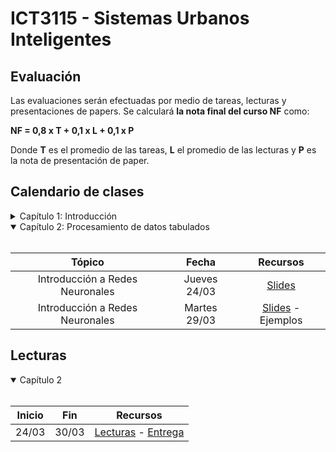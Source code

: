 # ICT3115 - Sistemas Urbanos Inteligentes


## Evaluación

Las evaluaciones serán efectuadas por medio de tareas, lecturas y presentaciones de papers. Se calculará **la nota final del curso NF** como:

  **NF = 0,8 x T + 0,1 x L + 0,1 x P**

 Donde **T** es el promedio de las tareas, **L** el promedio de las lecturas y **P** es la nota de presentación de paper.


## Calendario de clases

<details>
<summary>Capítulo 1: Introducción</summary>
<br>
 
| Tópico                           | Fecha        | Recursos |
| :-:                              | :-:          | :-:      |
| Introducción                     | Jueves 10/03 | [Slides](../../blob/master/Clases/Capítulo%201/01%20-%20Introducción.pdf) |
| Fundamentos de ML | Martes 15/03 | [Slides](../../blob/master/Clases/Capítulo%201/02%20-%20Fundamentos%20de%20Machine%20Learning.pdf) |
| Fundamentos de ML | Jueves 17/03 | [Slides](../../blob/master/Clases/Capítulo%201/02%20-%20Fundamentos%20de%20Machine%20Learning.pdf) |
| Fundamentos de ML | Martes 22/03 | [Slides](../../blob/master/Clases/Capítulo%201/02%20-%20Fundamentos%20de%20Machine%20Learning.pdf) - [Ejemplos](../../tree/master/Clases/Capítulo%201/Ejemplos) - [Explicación SVM](https://youtu.be/zSL2A7LIu0I?t=3234)|
 
</details>
 
<details open>
<summary>Capítulo 2: Procesamiento de datos tabulados</summary>
<br>
 
|	Tópico                          | Fecha        | Recursos |
| :-:                             | :-:          | :-:      |
| Introducción a Redes Neuronales | Jueves 24/03 | [Slides](../../blob/master/Clases/Capítulo%202/01%20-%20Introducción%20a%20Redes%20Neuronales.pdf)|
| Introducción a Redes Neuronales | Martes 29/03 | [Slides](../../blob/master/Clases/Capítulo%202/01%20-%20Introducción%20a%20Redes%20Neuronales.pdf) - Ejemplos|

</details>

<!--
<details>
<summary>Capítulo 3: Datos Visuales</summary>
<br>
 
| Capítulo |	Tópico           | Fecha          | Recursos |
| :-:      | :-:               | :-:          | :-:      |
| 3        | Redes Convolucionales para Datos Visuales Parte 1 | Jueves 22/04 | [Video](https://youtu.be/MUUnrXiUMMQ) - [Slides](../../blob/main/Clases/Capítulo%203/01%20-%20Redes%20Convolucionales%20para%20Datos%20Visuales.pdf) - [Ejemplos](../../blob/main/Clases/Capítulo%203/Ejemplos/01%20-%20CNNs.ipynb) |
| 3        | Redes Convolucionales para Datos Visuales Parte 2 | Martes 27/04 | [Video](https://youtu.be/D3RdEOWyQOc) - [Slides](../../blob/main/Clases/Capítulo%203/01%20-%20Redes%20Convolucionales%20para%20Datos%20Visuales.pdf) - [Ejemplos](../../blob/main/Clases/Capítulo%203/Ejemplos/02%20-%20transfer_learning.ipynb) |
| 3        | Segmentación Semántica | Jueves 29/04 | [Video](https://youtu.be/TCqUaVEV-XU) - [Slides](../../blob/main/Clases/Capítulo%203/02%20-%20Segmentación%20Semántica.pdf) - Ejemplos |
| 3        | Aprendizaje Multitarea | Martes 04/05 | [Video](https://youtu.be/H4qmNNG6aIE) - [Slides](../../blob/main/Clases/Capítulo%203/03%20-%20Aprendizaje%20Multitarea.pdf) - Ejemplos |

</details>

<details>
<summary>Capítulo 4: Datos secuenciales</summary>
<br>
 
| Capítulo |	Tópico           | Fecha          | Recursos |
| :-:      | :-:               | :-:          | :-:      |
| 4        | Redes Neuronales Recurrentes Parte 1 | Martes 18/05 | [Video](https://youtu.be/zDBkyG8MZSg) - [Slides](../../blob/main/Clases/Capítulo%204/01%20-%20Redes%20Neuronales%20Recurrentes%20(RNN).pdf) |
| 4        | Redes Neuronales Recurrentes Parte 2 | Jueves 20/05 | [Video](https://youtu.be/CGIOOm1jGug) - [Slides](../../blob/main/Clases/Capítulo%204/01%20-%20Redes%20Neuronales%20Recurrentes%20(RNN).pdf) - [Ejemplo](../../blob/main/Clases/Capítulo%204/Ejemplos/01%20-%20LSTM.ipynb) |
| 4        | Modelos de lenguaje | Martes 25/05 | [Video](https://youtu.be/zMukLYfWUEI) - [Slides](../../blob/main/Clases/Capítulo%204/02%20-%20Modelos%20de%20Lenguaje.pdf) - Ejemplos |
| 4     | Mecanismos de atención | Jueves 27/05 | [Video](https://youtu.be/46Bd-gLfQBs) - [Slides](../../blob/main/Clases/Capítulo%204/03%20-%20Mecanismos%20de%20atención.pdf) - Ejemplos |
| 4     | Autoatención | Martes 01/06 | [Video](https://youtu.be/KCMbe-OLWRE) - [Slides](../../blob/main/Clases/Capítulo%204/04%20-%20Autoatención.pdf) |

</details>

<details>
<summary>Capítulo 5: Control de agentes</summary>
<br>
 
| Capítulo |	Tópico           | Fecha          | Recursos |
| :-:      | :-:               | :-:          | :-:      |
| 5        | Control de agentes basado en aprendizaje | Jueves 10/06 | [Video](https://youtu.be/7mskZ6LYgyk) - [Slides](../../blob/main/Clases/Capítulo%205/01%20-%20Control%20de%20agentes%20basado%20en%20aprendizaje.pdf) |
| 5        | Aprendizaje reforzado y funciones de valor | Martes 15/06 | [Video](https://youtu.be/9wIHOch_jTM) - [Slides](../../blob/main/Clases/Capítulo%205/02%20-%20Aprendizaje%20reforzado%20y%20funciones%20de%20valor.pdf) |
 | 5        | Optimización directa de políticas | Jueves 17/06 | [Video](https://youtu.be/e8Vp-NDCvHg) - [Slides](../../blob/main/Clases/Capítulo%205/03%20-%20Optimización%20directa%20de%20políticas.pdf) |
 
</details>

<details open>
<summary>Capítulo 6: Datos estructurados</summary>
<br>
 
| Capítulo |	Tópico           | Fecha          | Recursos |
| :-:      | :-:               | :-:          | :-:      |
| 6        | Aprendizaje sobre datos estructurados | Martes 29/06 | [Video](https://youtu.be/E34oCvMoT6Y) - [Slides](../../blob/main/Clases/Capítulo%206/01%20-%20Aprendizaje%20sobre%20datos%20estructurados.pdf) |
| 6        | Redes de grafos convolucionales | Jueves 01/07 | [Video](https://youtu.be/t5hztt--elA) - [Slides](../../blob/main/Clases/Capítulo%206/02%20-%20Redes%20de%20grafos%20convolucionales.pdf) - [Ejemplo](../../blob/main/Clases/Capítulo%206/Ejemplos/01%20-%20GCN.ipynb) |
| 6        | Node embeddings | Martes 06/07 | Video - Slides - Ejemplo |

 
</details>


## Tareas
 
| Tarea   |	Tópicos                          | Fecha Entrega | Recursos |
| :-:     | :-:                              | :-:           | :-:      |
| Tarea 1 | Procesamiento de datos tabulados | Lunes 24/05   | [Enunciado](../../blob/main/Tareas/T1/T1.pdf) - [Buzón](https://forms.gle/KbwR9gT5bBhJdH2u8) |
| Tarea 2 | Procesamiento de datos visuales  | Martes 08/06  | [Enunciado](../../blob/main/Tareas/T2/T2.pdf) - [Sesión consultas](https://youtu.be/iBQT7kCpjnY) - [Buzón](https://forms.gle/sT9khzvhnfd5kETM9) |
| Tarea 3 | Procesamiento de datos secuenciales | Jueves 01/07  | [Enunciado](../../blob/main/Tareas/T3/T3.pdf) - [Sesión consultas 1](https://youtu.be/T9bFW_aqn-8) - [Sesión consultas 2](https://youtu.be/7YIB9DxT0T0) - [Buzón](https://forms.gle/bTnjcPVYn9JZvH9P9) |
| Tarea 4 | El desafío final                 | -  | [Enunciado](../../blob/main/Tareas/T4/T4.pdf) - Buzón |




## Calendario de presentaciones

<details>
<summary>Capítulo 2</summary>
<br>
 
| Capítulo                  |	Fecha        | Paper      | Presentador      | Recursos |
| :-:                       | :-:          | :-:        | :-:              | :-:      |
| 2 - Datos tabulados       | Martes 20/04 | [Deep Architecture for Citywide Travel Time Estimation Incorporating Contextual Information](../../blob/main/Lecturas/04-12%20al%2004-18/2019%20-%20Deep%20Architecture%20for%20Citywide%20Travel%20Time%20Estimation%20Incorporating%20Contextual%20Information.pdf) | José Niño | [Video](https://youtu.be/1WYMgxWDZhs) - [Slides](../../blob/main/Presentaciones/04-20%20-%20José%20Niño.pdf) |
| 2 - Datos tabulados       | Martes 20/04 | [Deep Auto Encoder Neural Networks for Short-Term Traffic Congestion Prediction of Transportation Networks](../../blob/main/Lecturas/04-05%20al%2004-11/2019%20-%20Deep%20Autoencoder%20Neural%20Networks%20for%20Short-Term%20Traffic%20Congestion%20Prediction%20of%20Transportation%20Networks.pdf) | Martín López | [Video](https://youtu.be/rNpXvzKQK1c) - [Slides](../../blob/main/Presentaciones/04-20%20-%20Martín%20López.pdf) |

</details>


<details>
<summary>Capítulo 3</summary>
<br>

| Capítulo                  |	Fecha        | Paper      | Presentador      | Recursos |
| :-:                       | :-:          | :-:        | :-:              | :-:      |
| 3 - Datos visuales        | Jueves 06/05 | [A Deep Learning Model for Transportation Mode Detection Based on Smartphone Sensing Data](../../blob/main/Lecturas/04-22%20al%2004-28/2020%20-%20A%20Deep%20Learning%20Model%20for%20Transportation%20Mode%20Detection%20Based%20on%20Smartphone%20Sensing%20Data.pdf) | Andrés Ávalos | [Video](https://youtu.be/DtCsxmgNVW0) - [Slides](../../blob/main/Presentaciones/05-06%20-%20Andrés%20Ávalos.pdf) |
| 3 - Datos visuales        | Jueves 06/05 | [Dense semantic labeling of sub-decimeter resolution images with convolutional neural networks](../../blob/main/Lecturas/04-29%20al%2005-05/2017%20-%20Dense%20semantic%20labeling%20of%20sub-decimeter%20resolution%20images%20with%20convolutional%20neural%20networks.pdf) | Camila Vera  | [Video](https://youtu.be/nhhdPQN7RSA) - [Slides](../../blob/main/Presentaciones/05-06%20-%20Camila%20Vera.pdf) |

</details>

<details>
<summary>Capítulo 4</summary>
<br>

| Capítulo                  |	Fecha        | Paper      | Presentador      | Recursos |
| :-:                       | :-:          | :-:        | :-:              | :-:      |
| 4 - Datos secuenciales    | Martes 01/06 | [Combining Residual and LSTM Recurrent Networks for Transportation Mode Detection Using Multimodal Sensors Integrated in Smartphones](../../blob/main/Lecturas/05-26%20al%2006-02/2021%20-%20Combining%20Residual%20and%20LSTM%20Recurrent%20Networks%20for%20Transportation%20Mode%20Detection%20Using%20Multimodal%20Sensors%20Integrated%20in%20Smartphones.pdf) | Vicente del Río  | [Video](https://youtu.be/MT65Mxx4M-U) - [Slides](blob/main/Presentaciones/06-01%20-%20Vicente%20del%20Río.pdf) |

</details>

<details>
<summary>Capítulo 5</summary>
<br>

| Capítulo                  |	Fecha        | Paper      | Presentador      | Recursos |
| :-:                       | :-:          | :-:        | :-:              | :-:      |
| 5 - Control de agentes    | Martes 22/06 | [Dissipating Stop-And-Go Waves in Closed and Open Networks Via Deep Reinforcement Learning](../../blob/main/Lecturas/06-10%20al%2006-22/2018%20-%20Dissipating%20Stop-And-Go%20Waves%20in%20Closed%20and%20Open%20Networks%20Via%20Deep%20Reinforcement%20Learning.pdf) | Jaime Moya | [Video](https://youtu.be/Fk_I1SExSW8) - [Slides](../../blob/main/Presentaciones/06-22%20-%20Jaime%20Moya.pdf) |
| 5 - Control de agentes    | Martes 22/06 | [Context-Aware Taxi Dispatching at City-Scale Using Deep Reinforcement Learning](../../blob/main/Lecturas/06-10%20al%2006-22/2020%20-%20Context-Aware%20Taxi%20Dispatching%20at%20City-Scale%20Using%20Deep%20Reinforcement%20Learning.pdf) | Matías Gutiérrez | [Video](https://youtu.be/7oCCAK5zzJI) - [Slides](../../blob/main/Presentaciones/06-22%20-%20Matías%20Gutiérrez.pdf) |

</details>

<details open>
<summary>Capítulo 6</summary>
<br>

| Capítulo                  |	Fecha        | Paper      | Presentador      | Recursos |
| :-:                       | :-:          | :-:        | :-:              | :-:      |
| 6 - Grafos                | Jueves 08/07 | [T-GCN: A Temporal Graph Convolutional Network for Traffic Prediction](../../blob/main/Lecturas/07-02%20al%2007-08/2020%20-%20T-GCN%20-%20A%20Temporal%20Graph%20Convolutional%20Network%20for%20Traffic%20Prediction.pdf) | Darío Farren  | Video - Slides |
| 6 - Grafos                | Jueves 08/07 | [Semi-Supervised Classification with Graph Convolutional Networks](../../blob/main/Lecturas/07-02%20al%2007-08/2017%20-%20Semi-Supervised%20Classification%20with%20Graph%20Convolutional%20Networks.pdf) | Carlos Muñoz  | Video - Slides |
| 6 - Grafos                | Jueves 08/07 | [Graph Attention Networks](../../blob/main/Lecturas/07-02%20al%2007-08/2018%20-%20Graph%20Attention%20Networks.pdf) | Felipe Gutiérrez | Video - Slides |

</details>
-->

## Lecturas

<details open>
<summary>Capítulo 2</summary>
<br>
 
| Inicio |	Fin   | Recursos |
| :-:    | :-:   | :-:          | 
| 24/03  | 30/03 | [Lecturas](../../tree/master/Lecturas/03-24%20al%2003-30) - [Entrega](https://forms.gle/Rbnq2ncYqpEdzHv29) |

</details>
<!--
<details>
<summary>Capítulo 3</summary>
<br>
 
| Inicio |	Fin   | Recursos |
| :-:    | :-:   | :-:          | 
| 22/04  | 28/04 | [Lecturas](../../tree/main/Lecturas/04-22%20al%2004-28) - [Entrega](https://forms.gle/1nuNgtsoaqdd9AYb9) |
| 29/04  | 05/05 | [Lecturas](../../tree/main/Lecturas/04-29%20al%2005-05) - [Entrega](https://forms.gle/Xdityba7qmdR4wEB7) |

</details>

<details>
<summary>Capítulo 4</summary>
<br>
 
| Inicio |	Fin   | Recursos |
| :-:    | :-:   | :-:          | 
| 19/05  | 25/05 | [Lecturas](../../tree/main/Lecturas/05-19%20al%2005-25) - [Entrega](https://forms.gle/mMiesc8hHCZ44Dms7) |
| 26/05  | 01/06 | [Lecturas](../../tree/main/Lecturas/05-26%20al%2006-02) - [Entrega](https://forms.gle/4LXvRXfhm9aYWkg77) |

</details>

<details>
<summary>Capítulo 5</summary>
<br>
 
| Inicio |	Fin   | Recursos |
| :-:    | :-:   | :-:          | 
| 10/06  | 22/06 | [Lecturas](../../tree/main/Lecturas/06-10%20al%2006-22) - [Entrega](https://forms.gle/Q1jiTvDULZJNZ95F9) |

</details>

<details open>
<summary>Capítulo 6</summary>
<br>
 
| Inicio |	Fin   | Recursos |
| :-:    | :-:   | :-:          | 
| 10/06  | 22/06 | [Lecturas](../../tree/main/Lecturas/07-02%20al%2007-08) - [Entrega](https://forms.gle/tX4ounYKYWDcGU3f9) |

</details>

-->

## Notas
Las notas oficiales se irán actualizando en [Canvas](https://cursos.canvas.uc.cl/).

## Contacto

Al correo del profesor: halobel@ing.puc.cl. Aquí pueden enviar sus inquietudes sobre el desarrollo del curso.

## Foro

La página de [Issues](../../issues) se utilizará como foro para preguntas. Se recomienda preferir este medio antes que el mail, para que la información esté disponible para todos.

## Otros Semestres

* [Syllabus 2021-1](https://github.com/ICT3115/Syllabus-2021-1)
